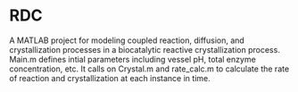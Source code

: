 # RDC
A MATLAB project for modeling coupled reaction, diffusion, and crystallization processes in a biocatalytic reactive crystallization process.
Main.m defines intial parameters including vessel pH, total enzyme concentration, etc. It calls on Crystal.m and rate_calc.m to calculate the rate of reaction and crystallization at each instance in time.



